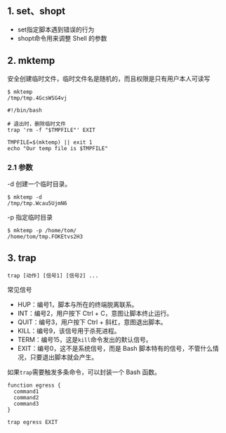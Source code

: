 ## 1. set、shopt

- set指定脚本遇到错误的行为
- shopt命令用来调整 Shell 的参数

## 2. mktemp

安全创建临时文件，临时文件名是随机的，而且权限是只有用户本人可读写

```shell
$ mktemp
/tmp/tmp.4GcsWSG4vj
```

```shell
#!/bin/bash

# 退出时，删除临时文件
trap 'rm -f "$TMPFILE"' EXIT

TMPFILE=$(mktemp) || exit 1
echo "Our temp file is $TMPFILE"
```

### 2.1 参数

-d  创建一个临时目录。

```shell
$ mktemp -d
/tmp/tmp.Wcau5UjmN6
```

-p  指定临时目录

```shell
$ mktemp -p /home/tom/
/home/tom/tmp.FOKEtvs2H3
```

## 3. trap

```shell
trap [动作] [信号1] [信号2] ...
```

常见信号

- HUP：编号1，脚本与所在的终端脱离联系。
- INT：编号2，用户按下 Ctrl + C，意图让脚本终止运行。
- QUIT：编号3，用户按下 Ctrl + 斜杠，意图退出脚本。
- KILL：编号9，该信号用于杀死进程。
- TERM：编号15，这是`kill`命令发出的默认信号。
- EXIT：编号0，这不是系统信号，而是 Bash 脚本特有的信号，不管什么情况，只要退出脚本就会产生。

如果`trap`需要触发多条命令，可以封装一个 Bash 函数。

```shell
function egress {
  command1
  command2
  command3
}

trap egress EXIT
```